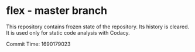 # flex - master branch

This repository contains frozen state of the repository.
Its history is cleared. It is used only for static code
analysis with Codacy.

Commit Time: 1690179023